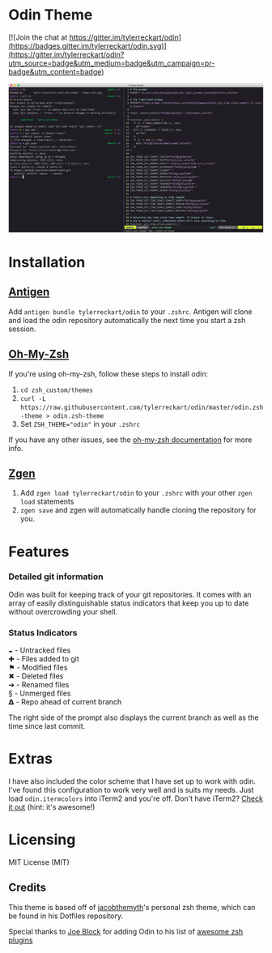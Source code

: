 # Odin Theme 

[![Join the chat at https://gitter.im/tylerreckart/odin](https://badges.gitter.im/tylerreckart/odin.svg)](https://gitter.im/tylerreckart/odin?utm_source=badge&utm_medium=badge&utm_campaign=pr-badge&utm_content=badge)

<img src="theme-info.png" alt=""> 

# Installation

## [Antigen](https://github.com/zsh-users/antigen)

Add `antigen bundle tylerreckart/odin` to your `.zshrc`. Antigen will clone and load the odin repository automatically the next time you start a zsh session.

## [Oh-My-Zsh](http://ohmyz.sh/)

If you're using oh-my-zsh, follow these steps to install odin:

1. `cd zsh_custom/themes`  
2. `curl -L https://raw.githubusercontent.com/tylerreckart/odin/master/odin.zsh-theme > odin.zsh-theme`
3. Set `ZSH_THEME="odin"` in your `.zshrc`  
  
If you have any other issues, see the [oh-my-zsh documentation](https://github.com/robbyrussell/oh-my-zsh/wiki/Customization) for more info.  

## [Zgen](https://github.com/tarjoilija/zgen)

1. Add `zgen load tylerreckart/odin` to your `.zshrc` with your other `zgen load` statements  
2. `zgen save` and zgen will automatically handle cloning the repository for you.  

# Features
### Detailed git information
Odin was built for keeping track of your git repositories. It comes with an array of easily distinguishable status indicators that keep you up to date without overcrowding your shell.

### Status Indicators 
◒ - Untracked files   
✚ - Files added to git  
⚑ - Modified files  
✖ - Deleted files  
➜ - Renamed files  
§ - Unmerged files  
𝝙 - Repo ahead of current branch  

The right side of the prompt also displays the current branch as well as the time since last commit.

# Extras
I have also included the color scheme that I have set up to work with odin. I've found this configuration to work very well and is suits my needs. Just load `odin.itermcolors` into iTerm2 and you're off. Don't have iTerm2? [Check it out](https://www.iterm2.com/) (hint: it's awesome!)

# Licensing 
MIT License (MIT)

## Credits
This theme is based off of [jacobthemyth](http://github.com/jacobthemyth)'s personal zsh theme, which can be found in his Dotfiles repository.

Special thanks to [Joe Block](https://github.com/unixorn) for adding Odin to his list of [awesome zsh plugins](https://github.com/unixorn/awesome-zsh-plugins)


